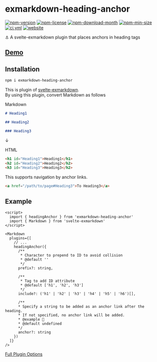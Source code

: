 <!----- BEGIN GHOST DOCS HEADER ----->

# exmarkdown-heading-anchor

[![npm-version](https://img.shields.io/npm/v/exmarkdown-heading-anchor)](https://npmjs.com/package/exmarkdown-heading-anchor) [![npm-license](https://img.shields.io/npm/l/exmarkdown-heading-anchor)](https://npmjs.com/package/exmarkdown-heading-anchor) [![npm-download-month](https://img.shields.io/npm/dm/exmarkdown-heading-anchor)](https://npmjs.com/package/exmarkdown-heading-anchor) [![npm-min-size](https://img.shields.io/bundlephobia/min/exmarkdown-heading-anchor)](https://npmjs.com/package/exmarkdown-heading-anchor) [![ci.yml](https://github.com/jill64/exmarkdown-heading-anchor/actions/workflows/ci.yml/badge.svg)](https://github.com/jill64/exmarkdown-heading-anchor/actions/workflows/ci.yml) [![website](https://img.shields.io/website?up_message=working&down_message=down&url=https%3A%2F%2Fexmarkdown-heading-anchor.jill64.dev%2F)](https://exmarkdown-heading-anchor.jill64.dev/)

⚓️ A svelte-exmarkdown plugin that places anchors in heading tags

## [Demo](https://exmarkdown-heading-anchor.jill64.dev/)

## Installation

```sh
npm i exmarkdown-heading-anchor
```

<!----- END GHOST DOCS HEADER ----->

This is plugin of [svelte-exmarkdown](https://github.com/ssssota/svelte-exmarkdown).  
By using this plugin, convert Markdown as follows

Markdown

```md
# Heading1

## Heading2

### Heading3
```

↓

HTML

```html
<h1 id="Heading1">Heading1</h1>
<h2 id="Heading2">Heading2</h2>
<h3 id="Heading3">Heading3</h2>
```

This supports navigation by anchor links.

```html
<a href="/path/to/page#Heading3">To Heading3</a>
```

## Example

```svelte
<script>
  import { headingAnchor } from 'exmarkdown-heading-anchor'
  import { Markdown } from 'svelte-exmarkdown'
</script>

<Markdown
  plugins={[
    // ...
    headingAnchor({
      /**
       * Character to prepend to ID to avoid collision
       * @default ''
       */
      prefix?: string,

      /**
       * Tag to add ID attribute
       * @default ['h1', 'h2', 'h3']
       */
      include?: ('h1' | 'h2' | 'h3' | 'h4' | 'h5' | 'h6')[],

      /**
      * Specify a string to be added as an anchor link after the heading.
      * If not specified, no anchor link will be added.
      * @example 🔗
      * @default undefined
      */
      anchor?: string
    })
  ]}
/>
```

[Full Plugin Options](./src/lib/types/Options.ts)
